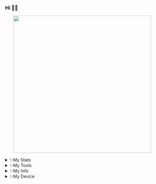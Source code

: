 ### Hi 👋👋

<p align='Middle'><a href='https://t.me/Kartikay_bhasin'><img src='https://media1.tenor.com/images/73c30c771d758437b67f727452b73f4e/tenor.gif' width='450"'></a></p>

<details>
<summary>✨My Stats</summary><p align='middle'><img src='https://github-readme-stats.vercel.app/api?username=Kartikay22&show_icons=true&theme=midnight-purple' width='500"'></p>
<p align='middle'><img src='https://github-readme-streak-stats.herokuapp.com/?user=Kartikay22&theme=midnight-purple&show_icon=true' width='500"'></p> <p align='middle'><img src='https://komarev.com/ghpvc/?username=Kartikay22&label=My%20Profile%20Views&color=blueviolet&style=plastic' width='175"'></p>
</details>
<details>
  <summary>✨My Tools</summary>

<p align='middle'><img src='https://github-readme-stats.vercel.app/api/top-langs/?username=Kartikay22&theme=midnight-purple' width='300"' height='300"'></p><p align ="middle">
  <br />
  <code><img width="20%"  src="https://www.vectorlogo.zone/logos/json/json-ar21.svg"></code>
  <code><img width="20%"   src="https://www.vectorlogo.zone/logos/git-scm/git-scm-ar21.svg"></code>
  <code><img width="20%"   src="https://www.vectorlogo.zone/logos/python/python-ar21.svg"></code>
  <br />
  <code><img width="20%"  src="https://www.vectorlogo.zone/logos/mysql/mysql-ar21.svg"></code>
  <code><img width="20%"  src="https://www.vectorlogo.zone/logos/sqlite/sqlite-ar21.svg"></code>
  <code><img width="20%"  src="https://www.vectorlogo.zone/logos/firebase/firebase-ar21.svg"></code>
  <br />
  <code><img width="20%"  src="https://www.vectorlogo.zone/logos/w3_html5/w3_html5-ar21.svg"></code>
  <code><img width="20%"  src="https://www.vectorlogo.zone/logos/github/github-ar21.svg"></code>
  <code><img width="20%"  src="https://www.vectorlogo.zone/logos/gitlab/gitlab-ar21.svg"></code>
  <br>
</p>  
</details>

<details>
<summary>✨My Info</summary>

### About Me-

- State- India, Maharashtra

- Class- 11th

- I’m currently learning Python Pyrogram

- I'm looking to collab with you ;D

- Ask me about anything, i'll try to help you out :D

- Fun-Fact: I'm a learner ;D

- Reach me at [Telegram](https://t.me/Kartikay_bhasin)


- fav. DJ- Alan Walker <p align='centre'><a href='https://www.instagram.com/alanwalkermusic/'><img src='https://telegra.ph/file/379a29bcd73a448e0aa33.jpg' width='125"'></a></p>

- Fav Singer-Julie Bergan <p align='centre'><a href='https://www.instagram.com/juliebergan/'><img src='https://telegra.ph/file/aef4ea32e854169205421.jpg' width='125"'></a></p> 

- Fav. Song- Ignite, Diamond Heart, Different World, etc.....
  <img align="bottom" src="https://now-playing-codestackr.vercel.app/api/spotify-playing" alt="Ignite Spotify Playing" width="470" />

</details>
<details>
  <summary>✨My Device</summary>

- HP Pavilion 15 T a low end laptop 😂😂😂


- No more than this, now follow me and get lost xD
  </details>




